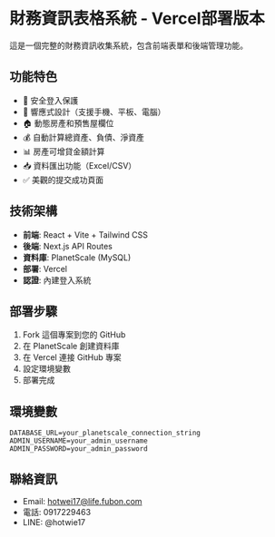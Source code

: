 # 財務資訊表格系統 - Vercel部署版本

這是一個完整的財務資訊收集系統，包含前端表單和後端管理功能。

## 功能特色

- 🔐 安全登入保護
- 📱 響應式設計（支援手機、平板、電腦）
- 🏠 動態房產和預售屋欄位
- 💰 自動計算總資產、負債、淨資產
- 📊 房產可增貸金額計算
- 📥 資料匯出功能（Excel/CSV）
- ✅ 美觀的提交成功頁面

## 技術架構

- **前端**: React + Vite + Tailwind CSS
- **後端**: Next.js API Routes
- **資料庫**: PlanetScale (MySQL)
- **部署**: Vercel
- **認證**: 內建登入系統

## 部署步驟

1. Fork 這個專案到您的 GitHub
2. 在 PlanetScale 創建資料庫
3. 在 Vercel 連接 GitHub 專案
4. 設定環境變數
5. 部署完成

## 環境變數

```
DATABASE_URL=your_planetscale_connection_string
ADMIN_USERNAME=your_admin_username
ADMIN_PASSWORD=your_admin_password
```

## 聯絡資訊

- Email: hotwei17@life.fubon.com
- 電話: 0917229463
- LINE: @hotwie17

